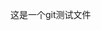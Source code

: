 <!--
 * @Descripttion: 
 * @Author: Hx
 * @Date: 2021-12-21 14:49:09
 * @LastEditors: Hx
 * @LastEditTime: 2021-12-21 14:49:09
-->
这是一个git测试文件